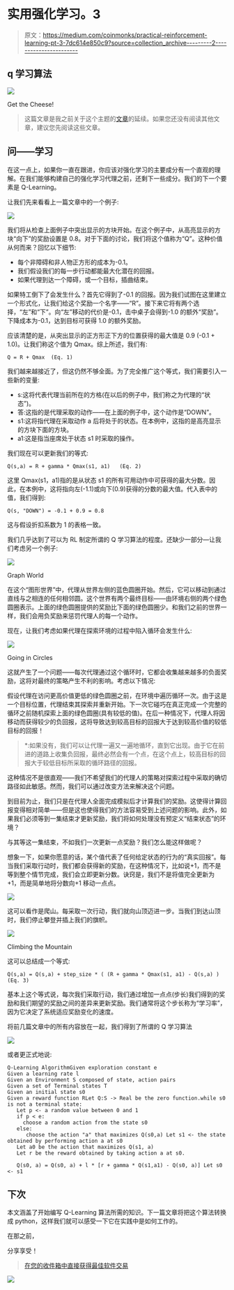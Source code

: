 # 实用强化学习。3

> 原文：<https://medium.com/coinmonks/practical-reinforcement-learning-pt-3-7dc614e850c9?source=collection_archive---------2----------------------->

## q 学习算法

![](img/82172332aa765fdef3714383a8347811.png)

Get the Cheese!

> 这篇文章是我之前关于这个主题的[文章](/coinmonks/practical-reinforcement-learning-pt-2-8196e4ccab0d)的延续。如果您还没有阅读其他文章，建议您先阅读这些文章。

## 问——学习

在这一点上，如果你一直在跟进，你应该对强化学习的主要成分有一个直观的理解。在我们能够构建自己的强化学习代理之前，还剩下一些成分。我们的下一个要素是 Q-Learning。

让我们先来看看上一篇文章中的一个例子:

![](img/a6c2e790af759fd1f483f1d8b1f14aff.png)

我们将从检查上面例子中突出显示的方块开始。在这个例子中，从高亮显示的方块“向下”的奖励设置是 0.8。对于下面的讨论，我们将这个值称为“Q”。这种价值从何而来？回忆以下细节:

*   每个非障碍和非人物正方形的成本为-0.1。
*   我们假设我们的每一步行动都能最大化潜在的回报。
*   如果代理到达一个障碍，或一个目标，插曲结束。

如果特工倒下了会发生什么？首先它得到了-0.1 的回报。因为我们试图在这里建立一个形式化，让我们给这个奖励一个名字——“R”。接下来它将有两个选择，“左”和“下”。向“左”移动的代价是-0.1，击中桌子会得到-1.0 的额外“奖励”。下降成本为-0.1，达到目标可获得 1.0 的额外奖励。

应该清楚的是，从突出显示的正方形正下方的位置获得的最大值是 0.9 (-0.1 + 1.0)。让我们称这个值为 Qmax。综上所述，我们有:

```
Q = R + Qmax  (Eq. 1)
```

我们越来越接近了，但这仍然不够全面。为了完全推广这个等式，我们需要引入一些新的变量:

*   s:这将代表代理当前所在的方格(在以后的例子中，我们称之为代理的“状态”)。
*   答:这指的是代理采取的动作——在上面的例子中，这个动作是“DOWN”。
*   s1:这将指代理在采取动作 a 后将处于的状态。在本例中，这指的是高亮显示的方块下面的方块。
*   a1:这是指当座席处于状态 s1 时采取的操作。

我们现在可以更新我们的等式:

```
Q(s,a) = R + gamma * Qmax(s1, a1)   (Eq. 2)
```

这里 Qmax(s1，a1)指的是从状态 s1 的所有可用动作中可获得的最大分数。因此，在本例中，这将指向左(-1.1)或向下(0.9)获得的分数的最大值。代入表中的值，我们得到:

```
Q(s, "DOWN") = -0.1 + 0.9 = 0.8
```

这与假设折扣系数为 1 的表格一致。

我们几乎达到了可以为 RL 制定所谓的 Q 学习算法的程度。还缺少一部分—让我们考虑另一个例子:

![](img/76d96e5004c2fb0d9bd2e4e1e5113bf9.png)

Graph World

在这个“图形世界”中，代理从世界左侧的蓝色圆圈开始。然后，它可以移动到通过直线与之相连的任何相邻圆。这个世界有两个最终目标——由环境右侧的两个绿色圆圈表示。上面的绿色圆圈提供的奖励比下面的绿色圆圈少。和我们之前的世界一样，我们会用负奖励来惩罚代理人的每一个动作。

现在，让我们考虑如果代理在探索环境的过程中陷入循环会发生什么:

![](img/ae0f7ce523bda52903b59d5b555955ed.png)

Going in Circles

这就产生了一个问题——每次代理通过这个循环时，它都会收集越来越多的负面奖励，这将对最终的策略产生不利的影响。考虑以下情况:

假设代理在访问更高价值更低的绿色圆圈之前，在环境中遍历循环一次。由于这是一个目标位置，代理结束其探索并重新开始。下一次它碰巧在真正完成一个完整的循环之前随机探索上面的绿色圆圈(具有较低的值)。在后一种情况下，代理人将因移动而获得较少的负回报，这将导致达到较高目标的回报大于达到较高价值的较低目标的回报！

> *:如果没有，我们可以让代理一遍又一遍地循环，直到它出现。由于它在前进的道路上收集负回报，最终必然会有一个点，在这个点上，较高目标的回报大于较低目标所采取的循环路径的回报。

这种情况不是很直观——我们不希望我们的代理人的策略对探索过程中采取的确切路径如此敏感。然而，我们可以通过改变方法来解决这个问题。

到目前为止，我们只是在代理人全面完成模拟后才计算我们的奖励。这使得计算回报变得相对简单——但是这也使得我们的方法容易受到上述问题的影响。此外，如果我们必须等到一集结束才更新奖励，我们将如何处理没有预定义“结束状态”的环境？

与其等这一集结束，不如我们一次更新一点奖励？我们怎么能这样做呢？

想象一下，如果你愿意的话，某个值代表了任何给定状态的行为的“真实回报”。每当我们采取行动时，我们都会获得新的奖励，在这种情况下，比如说+1，而不是等到整个情节完成，我们会立即更新分数。诀窍是，我们不是将值完全更新为+1，而是简单地将分数向+1 移动一点点。

![](img/40cf511890c255617097a97695b41295.png)

这可以看作是爬山。每采取一次行动，我们就向山顶迈进一步。当我们到达山顶时，我们停止攀登并插上我们的旗帜。

![](img/73f3d77a51db0ab5115ca24f7b1656b7.png)

Climbing the Mountain

这可以总结成一个等式:

```
Q(s,a) = Q(s,a) + step_size * ( (R + gamma * Qmax(s1, a1) - Q(s,a) ) (Eq. 3)
```

基本上这个等式说，每次我们采取行动，我们通过增加一点点(步长)我们得到的奖励和我们期望的奖励之间的差异来更新奖励。我们通常将这个步长称为“学习率”，因为它决定了系统适应奖励变化的速度。

将前几篇文章中的所有内容放在一起，我们得到了所谓的 Q 学习算法

![](img/5aa494d4cc2ae0236a4e0c884cae8722.png)

或者更正式地说:

```
Q-Learning AlgorithmGiven exploration constant e
Given a learning rate l
Given an Environment S composed of state, action pairs
Given a set of Terminal states T
Given an initial state s0
Given a reward function RLet Q:S -> Real be the zero function.while s0 is not a terminal state:
   Let p <- a random value between 0 and 1
   if p < e:
     choose a random action from the state s0
   else:
      choose the action "a" that maximizes Q(s0,a) Let s1 <- the state obtained by performing action a at s0
   Let a0 be the action that maximizes Q(s1, a)
   Let r be the reward obtained by taking action a at s0.

   Q(s0, a) = Q(s0, a) + l * [r + gamma * Q(s1,a1) - Q(s0, a)] Let s0 <- s1
```

## 下次

本文涵盖了开始编写 Q-Learning 算法所需的知识。下一篇文章将把这个算法转换成 python，这样我们就可以感受一下它在实践中是如何工作的。

在那之前，

分享享受！

> [在您的收件箱中直接获得最佳软件交易](https://coincodecap.com/?utm_source=coinmonks)

[![](img/7c0b3dfdcbfea594cc0ae7d4f9bf6fcb.png)](https://coincodecap.com/?utm_source=coinmonks)